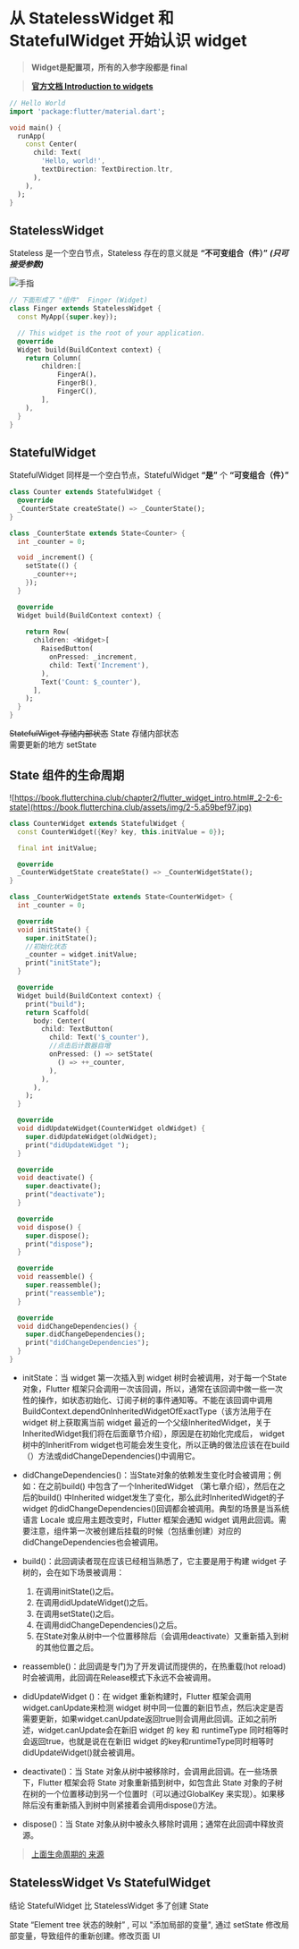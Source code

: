 # 从 StatelessWidget 和 StatefulWidget 开始认识 widget

> **Widget是配置项，所有的入参字段都是 final** 

> **[官方文档 Introduction to widgets](https://docs.flutter.dev/development/ui/widgets-intro)**

```dart
// Hello World
import 'package:flutter/material.dart';

void main() {
  runApp(
    const Center(
      child: Text(
        'Hello, world!',
        textDirection: TextDirection.ltr,
      ),
    ),
  );
}
```



## StatelessWidget

Stateless 是一个空白节点，Stateless 存在的意义就是 **“不可变组合（件）”**  ***(只可接受参数)***

![手指](https://p3-juejin.byteimg.com/tos-cn-i-k3u1fbpfcp/8b1f968d55264972867ab39c47e62176~tplv-k3u1fbpfcp-zoom-in-crop-mark:3024:0:0:0.awebp)

```dart
// 下面形成了 "组件"  Finger (Widget)
class Finger extends StatelessWidget {
  const MyApp({super.key});

  // This widget is the root of your application.
  @override
  Widget build(BuildContext context) {
    return Column(
        children:[
            FingerA()，
            FingerB(),
            FingerC(),
        ],
    ),
  }
}
```


## StatefulWidget

StatefulWidget 同样是一个空白节点，StatefulWidget  **“是”** 个 **“可变组合（件）”** 


```dart
class Counter extends StatefulWidget {
  @override
  _CounterState createState() => _CounterState();
}

class _CounterState extends State<Counter> {
  int _counter = 0;

  void _increment() {
    setState(() {
      _counter++;
    });
  }

  @override
  Widget build(BuildContext context) {
  
    return Row(
      children: <Widget>[
        RaisedButton(
          onPressed: _increment,
          child: Text('Increment'),
        ),
        Text('Count: $_counter'),
      ],
    );
  }
}

```

~~StatefulWiget 存储内部状态~~  State 存储内部状态  
需要更新的地方 setState



## State 组件的生命周期

![https://book.flutterchina.club/chapter2/flutter_widget_intro.html#_2-2-6-state](https://book.flutterchina.club/assets/img/2-5.a59bef97.jpg)



```dart
class CounterWidget extends StatefulWidget {
  const CounterWidget({Key? key, this.initValue = 0});

  final int initValue;

  @override
  _CounterWidgetState createState() => _CounterWidgetState();
}

class _CounterWidgetState extends State<CounterWidget> {
  int _counter = 0;

  @override
  void initState() {
    super.initState();
    //初始化状态
    _counter = widget.initValue;
    print("initState");
  }

  @override
  Widget build(BuildContext context) {
    print("build");
    return Scaffold(
      body: Center(
        child: TextButton(
          child: Text('$_counter'),
          //点击后计数器自增
          onPressed: () => setState(
            () => ++_counter,
          ),
        ),
      ),
    );
  }

  @override
  void didUpdateWidget(CounterWidget oldWidget) {
    super.didUpdateWidget(oldWidget);
    print("didUpdateWidget ");
  }

  @override
  void deactivate() {
    super.deactivate();
    print("deactivate");
  }

  @override
  void dispose() {
    super.dispose();
    print("dispose");
  }

  @override
  void reassemble() {
    super.reassemble();
    print("reassemble");
  }

  @override
  void didChangeDependencies() {
    super.didChangeDependencies();
    print("didChangeDependencies");
  }
}
```


- initState：当 widget 第一次插入到 widget 树时会被调用，对于每一个State对象，Flutter 框架只会调用一次该回调，所以，通常在该回调中做一些一次性的操作，如状态初始化、订阅子树的事件通知等。不能在该回调中调用BuildContext.dependOnInheritedWidgetOfExactType（该方法用于在 widget 树上获取离当前 widget 最近的一个父级InheritedWidget，关于InheritedWidget我们将在后面章节介绍），原因是在初始化完成后， widget 树中的InheritFrom widget也可能会发生变化，所以正确的做法应该在在build（）方法或didChangeDependencies()中调用它。

- didChangeDependencies()：当State对象的依赖发生变化时会被调用；例如：在之前build() 中包含了一个InheritedWidget （第七章介绍），然后在之后的build() 中Inherited widget发生了变化，那么此时InheritedWidget的子 widget 的didChangeDependencies()回调都会被调用。典型的场景是当系统语言 Locale 或应用主题改变时，Flutter 框架会通知 widget 调用此回调。需要注意，组件第一次被创建后挂载的时候（包括重创建）对应的didChangeDependencies也会被调用。

- build()：此回调读者现在应该已经相当熟悉了，它主要是用于构建 widget 子树的，会在如下场景被调用：
    1. 在调用initState()之后。
    2. 在调用didUpdateWidget()之后。
    3. 在调用setState()之后。
    4. 在调用didChangeDependencies()之后。
    5. 在State对象从树中一个位置移除后（会调用deactivate）又重新插入到树的其他位置之后。
    
- reassemble()：此回调是专门为了开发调试而提供的，在热重载(hot reload)时会被调用，此回调在Release模式下永远不会被调用。

- didUpdateWidget ()：在 widget 重新构建时，Flutter 框架会调用widget.canUpdate来检测 widget 树中同一位置的新旧节点，然后决定是否需要更新，如果widget.canUpdate返回true则会调用此回调。正如之前所述，widget.canUpdate会在新旧 widget 的 key 和 runtimeType 同时相等时会返回true，也就是说在在新旧 widget 的key和runtimeType同时相等时didUpdateWidget()就会被调用。

- deactivate()：当 State 对象从树中被移除时，会调用此回调。在一些场景下，Flutter 框架会将 State 对象重新插到树中，如包含此 State 对象的子树在树的一个位置移动到另一个位置时（可以通过GlobalKey 来实现）。如果移除后没有重新插入到树中则紧接着会调用dispose()方法。

- dispose()：当 State 对象从树中被永久移除时调用；通常在此回调中释放资源。


> [上面生命周期的 来源](https://book.flutterchina.club/chapter2/flutter_widget_intro.html#_2-2-6-state)


## StatelessWidget Vs StatefulWidget

结论 StatefulWidget 比  StatelessWidget 多了创建 State  

State “Element tree 状态的映射” , 可以 "添加局部的变量", 通过 setState 修改局部变量，导致组件的重新创建。修改页面 UI
 



